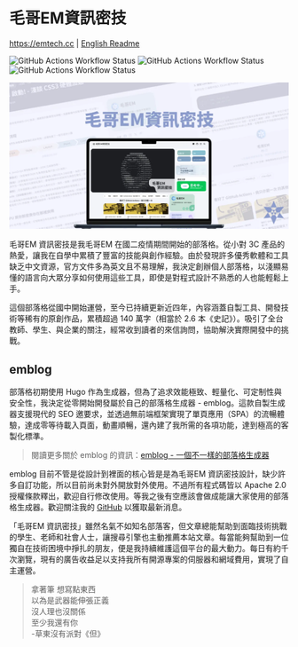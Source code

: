 # 毛哥EM資訊密技

<https://emtech.cc> | [English Readme](README.en.md)

![GitHub Actions Workflow Status](https://img.shields.io/github/actions/workflow/status/Edit-Mr/emtech/markdown-validation.yml?label=%F0%9F%93%B0%E6%AA%A2%E6%9F%A5%20Markdown%20%E6%AA%94%E6%A1%88) ![GitHub Actions Workflow Status](https://img.shields.io/github/actions/workflow/status/Edit-Mr/emtech/autocorrect.yml?label=%F0%9F%97%BF%E7%9B%A4%E5%8F%A4%E4%B9%8B%E7%99%BD) ![GitHub Actions Workflow Status](https://img.shields.io/github/actions/workflow/status/Edit-Mr/emtech/file-size-check.yml?label=%F0%9F%8E%87%E5%9C%96%E7%89%87%E5%A4%A7%E5%B0%8F%E6%AA%A2%E6%9F%A5)

![毛哥EM資訊密技 og image](static/img/og.webp)

毛哥EM 資訊密技是我毛哥EM 在國二疫情期間開始的部落格。從小對 3C 產品的熱愛，讓我在自學中累積了豐富的技能與創作經驗。由於發現許多優秀軟體和工具缺乏中文資源，官方文件多為英文且不易理解，我決定創辦個人部落格，以淺顯易懂的語言向大眾分享如何使用這些工具，即使是對程式設計不熟悉的人也能輕鬆上手。

這個部落格從國中開始運營，至今已持續更新近四年，內容涵蓋自製工具、開發技術等稀有的原創作品，累積超過 140 萬字（相當於 2.6 本《史記》）。吸引了全台教師、學生、與企業的關注，經常收到讀者的來信詢問，協助解決實際開發中的挑戰。

## emblog

部落格初期使用 Hugo 作為生成器，但為了追求效能極致、輕量化、可定制性與安全性，我決定從零開始開發屬於自己的部落格生成器 - emblog。這款自製生成器支援現代的 SEO 邀要求，並透過無前端框架實現了單頁應用（SPA）的流暢體驗，達成零等待載入頁面，動畫順暢，還內建了我所需的各項功能，達到極高的客製化標準。

> 閱讀更多關於 emblog 的資訊：[emblog - 一個不一樣的部落格生成器](https://emtech.cc/p/emblog)

emblog 目前不管是從設計到裡面的核心皆是是為毛哥EM 資訊密技設計，缺少許多自訂功能，所以目前尚未對外開放對外使用。不過所有程式碼皆以 Apache 2.0 授權條款釋出，歡迎自行修改使用。等我之後有空應該會做成能讓大家使用的部落格生成器。歡迎關注我的 [GitHub](https://github.com/Edit-Mr/emtech) 以獲取最新消息。

「毛哥EM 資訊密技」雖然名氣不如知名部落客，但文章總能幫助到面臨技術挑戰的學生、老師和社會人士，讓搜尋引擎也主動推薦本站文章。每當能夠幫助到一位獨自在技術困境中掙扎的朋友，便是我持續維護這個平台的最大動力。每日有約千次瀏覽，現有的廣告收益足以支持我所有開源專案的伺服器和網域費用，實現了自主運營。

> 拿著筆 想寫點東西  
> 以為是武器能伸張正義  
> 沒人理也沒關係  
> 至少我還有你  
> -草東沒有派對《但》
